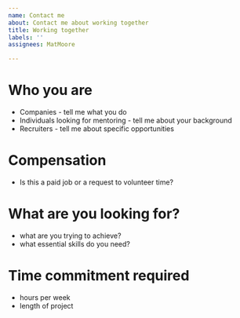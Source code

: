 ```yaml
---
name: Contact me
about: Contact me about working together
title: Working together
labels: ''
assignees: MatMoore

---
```


# Who you are
- Companies - tell me what you do
- Individuals looking for mentoring - tell me about your background
- Recruiters - tell me about specific opportunities

# Compensation
- Is this a paid job or a request to volunteer time?

# What are you looking for?
- what are you trying to achieve?
- what essential skills do you need?

# Time commitment required
- hours per week
- length of project
